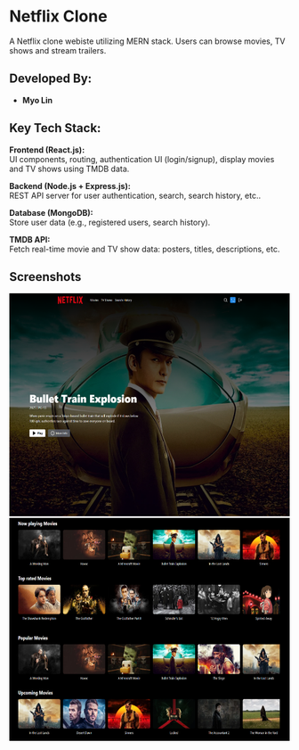 # Netflix Clone

A Netflix clone webiste utilizing MERN stack. Users can browse movies, TV shows and
stream trailers.

## Developed By:

- **Myo Lin**

## Key Tech Stack:

**Frontend (React.js):**
<br/>UI components, routing, authentication UI (login/signup), display movies and TV shows using TMDB data.

**Backend (Node.js + Express.js):**
<br/>REST API server for user authentication, search, search history, etc..

**Database (MongoDB):**
<br/>Store user data (e.g., registered users, search history).

**TMDB API:**
<br/>Fetch real-time movie and TV show data: posters, titles, descriptions, etc.

## Screenshots

<img src="https://github.com/myolin/Netflix-Web-Clone/blob/main/Screenshots/Screenshot-1.png" alt="Screenshot-1" width="600" height="400"/>

<img src="https://github.com/myolin/Netflix-Web-Clone/blob/main/Screenshots/Screenshot-2.png" alt="Screenshot-2" width="600" height="400"/>

